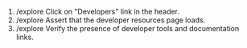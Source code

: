 1. /explore Click on "Developers" link in the header.
2. /explore Assert that the developer resources page loads.
3. /explore Verify the presence of developer tools and documentation links.